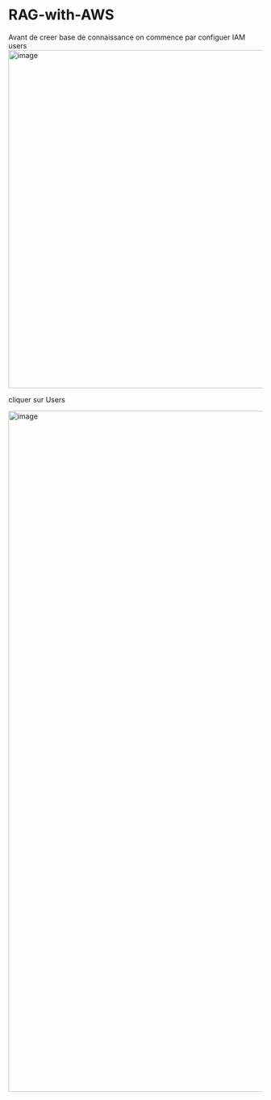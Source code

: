 # RAG-with-AWS

Avant de creer base de connaissance on commence par configuer IAM users 
<img width="1261" height="671" alt="image" src="https://github.com/user-attachments/assets/614142bd-f507-4876-b52d-a540fbeb8a0d" />

cliquer sur Users




<img width="2530" height="1351" alt="image" src="https://github.com/user-attachments/assets/f82244b0-e929-4819-9458-18bc70978fe2" />
